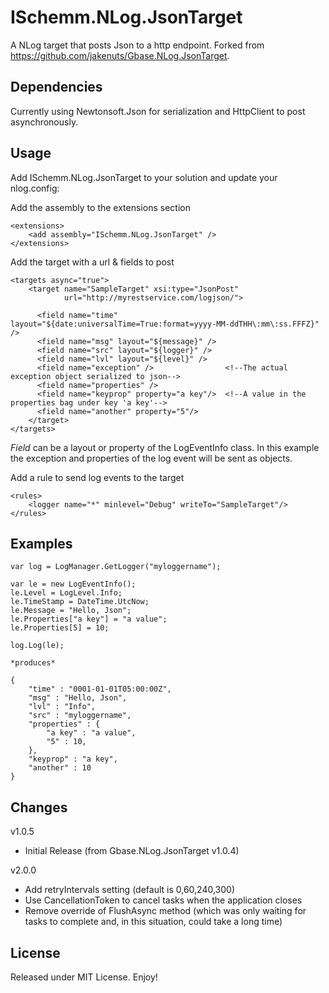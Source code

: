 ISchemm.NLog.JsonTarget
=======================

A NLog target that posts Json to a http endpoint.
Forked from https://github.com/jakenuts/Gbase.NLog.JsonTarget.

Dependencies
------------

Currently using Newtonsoft.Json for serialization and HttpClient to post asynchronously.

Usage
-----

Add ISchemm.NLog.JsonTarget to your solution and update your nlog.config:

Add the assembly to the extensions section

    <extensions>
        <add assembly="ISchemm.NLog.JsonTarget" />
    </extensions>

Add the target with a url & fields to post

    <targets async="true">
        <target name="SampleTarget" xsi:type="JsonPost"
                url="http://myrestservice.com/logjson/">

          <field name="time" layout="${date:universalTime=True:format=yyyy-MM-ddTHH\:mm\:ss.FFFZ}" />
          <field name="msg" layout="${message}" />
          <field name="src" layout="${logger}" />
          <field name="lvl" layout="${level}" />
          <field name="exception" />                <!--The actual exception object serialized to json-->
          <field name="properties" /> 
          <field name="keyprop" property="a key"/>  <!--A value in the properties bag under key 'a key'-->
          <field name="another" property="5"/>  
        </target>
    </targets>

*Field* can be a layout or property of the LogEventInfo class. In this example the exception and properties
of the log event will be sent as objects.

Add a rule to send log events to the target

    <rules>
        <logger name="*" minlevel="Debug" writeTo="SampleTarget"/>
    </rules>


Examples
--------

    var log = LogManager.GetLogger("myloggername");

    var le = new LogEventInfo();
    le.Level = LogLevel.Info;
    le.TimeStamp = DateTime.UtcNow;
    le.Message = "Hello, Json";
    le.Properties["a key"] = "a value";
    le.Properties[5] = 10;

    log.Log(le);

    *produces*

    { 
        "time" : "0001-01-01T05:00:00Z",
        "msg" : "Hello, Json",
        "lvl" : "Info",
        "src" : "myloggername",
        "properties" : { 
            "a key" : "a value",
            "5" : 10,
        },
        "keyprop" : "a key",
        "another" : 10
    }


Changes
-------

v1.0.5
  - Initial Release (from Gbase.NLog.JsonTarget v1.0.4)

v2.0.0
  - Add retryIntervals setting (default is 0,60,240,300)
  - Use CancellationToken to cancel tasks when the application closes
  - Remove override of FlushAsync method (which was only waiting for tasks to complete and, in this situation, could take a long time)

License
--------

Released under MIT License. Enjoy!
